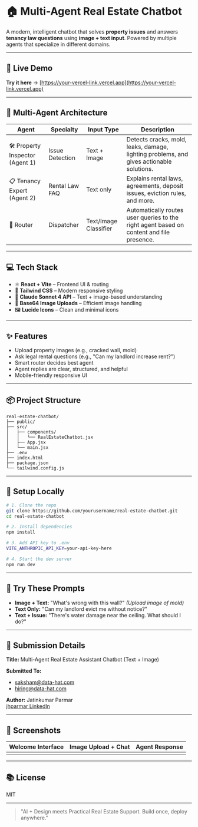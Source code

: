 # 🏠 Multi-Agent Real Estate Chatbot

A modern, intelligent chatbot that solves **property issues** and answers **tenancy law questions** using **image + text input**. Powered by multiple agents that specialize in different domains.



---

## 🚀 Live Demo

**Try it here** → [https://your-vercel-link.vercel.app](https://your-vercel-link.vercel.app)

---

## 🤖 Multi-Agent Architecture

| Agent                            | Specialty       | Input Type            | Description                                                                              |
| -------------------------------- | --------------- | --------------------- | ---------------------------------------------------------------------------------------- |
| 🛠️ Property Inspector (Agent 1) | Issue Detection | Text + Image          | Detects cracks, mold, leaks, damage, lighting problems, and gives actionable solutions.  |
| 📋 Tenancy Expert (Agent 2)      | Rental Law FAQ  | Text only             | Explains rental laws, agreements, deposit issues, eviction rules, and more.              |
| 🔀 Router                        | Dispatcher      | Text/Image Classifier | Automatically routes user queries to the right agent based on content and file presence. |

---

## 💻 Tech Stack

- ⚛️ **React + Vite** – Frontend UI & routing
- 🎨 **Tailwind CSS** – Modern responsive styling
- 🧠 **Claude Sonnet 4 API** – Text + image-based understanding
- 📸 **Base64 Image Uploads** – Efficient image handling
- 🖼️ **Lucide Icons** – Clean and minimal icons

---

## ✨ Features

- Upload property images (e.g., cracked wall, mold)
- Ask legal rental questions (e.g., "Can my landlord increase rent?")
- Smart router decides best agent
- Agent replies are clear, structured, and helpful
- Mobile-friendly responsive UI

---

## 📦 Project Structure

```
real-estate-chatbot/
├── public/
├── src/
│   ├── components/
│   │   └── RealEstateChatbot.jsx
│   ├── App.jsx
│   └── main.jsx
├── .env
├── index.html
├── package.json
└── tailwind.config.js
```

---

## 🔐 Setup Locally

```bash
# 1. Clone the repo
git clone https://github.com/yourusername/real-estate-chatbot.git
cd real-estate-chatbot

# 2. Install dependencies
npm install

# 3. Add API key to .env
VITE_ANTHROPIC_API_KEY=your-api-key-here

# 4. Start the dev server
npm run dev
```

---

## 🧪 Try These Prompts

- **Image + Text:** "What's wrong with this wall?" *(Upload image of mold)*
- **Text Only:** "Can my landlord evict me without notice?"
- **Text + Issue:** "There's water damage near the ceiling. What should I do?"

---

## 📃 Submission Details

**Title:** Multi-Agent Real Estate Assistant Chatbot (Text + Image)

**Submitted To:**

- [saksham@data-hat.com](mailto\:saksham@data-hat.com)
- [hiring@data-hat.com](mailto\:hiring@data-hat.com)

**Author:** Jatinkumar Parmar\
[jhparmar LinkedIn](https://linkedin.com/in/jhparmar)

---

## 📸 Screenshots

| Welcome Interface | Image Upload + Chat | Agent Response |
| ----------------- | ------------------- | -------------- |
|                   |                     |                |

---

## 📚 License

MIT

---

> "AI + Design meets Practical Real Estate Support. Build once, deploy anywhere."

